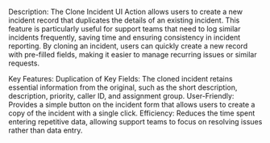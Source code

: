 Description: The Clone Incident UI Action allows users to create a new incident record that duplicates the details of an existing incident. 
This feature is particularly useful for support teams that need to log similar incidents frequently, saving time and ensuring consistency in incident reporting. 
By cloning an incident, users can quickly create a new record with pre-filled fields, making it easier to manage recurring issues or similar requests.

Key Features:
Duplication of Key Fields: The cloned incident retains essential information from the original, such as the short description, description, priority, caller ID, and assignment group.
User-Friendly: Provides a simple button on the incident form that allows users to create a copy of the incident with a single click.
Efficiency: Reduces the time spent entering repetitive data, allowing support teams to focus on resolving issues rather than data entry.
